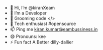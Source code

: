 - 👋 Hi, I’m @kiranXeam
- 👀 I’m a Developer
- 🌱 Grooming code </> 
- 💞️ Tech enthusiast #opensource
- 📫 Ping me kiran.kumar@eambussiness.in
- 😄 Pronouns: kee
- ⚡ Fun fact A Better dilly-dallier

<!---
kiranXeam/kiranXeam is a ✨ special ✨ repository because its `README.md` (this file) appears on your GitHub profile.
You can click the Preview link to take a look at your changes.
--->
